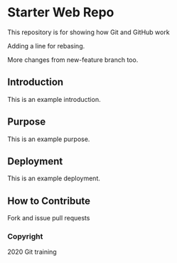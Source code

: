 # Starter Web Repo

This repository is for showing how Git and GitHub work

Adding a line for rebasing.

More changes from new-feature branch too.

## Introduction

This is an example introduction.

## Purpose

This is an example purpose.

## Deployment

This is an example deployment.

## How to Contribute

Fork and issue pull requests

### Copyright

2020 Git training
